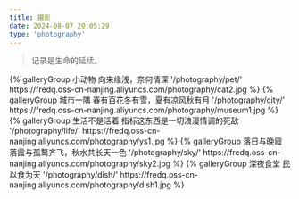 ```yaml
---
title: 摄影
date: 2024-08-07 20:05:29
type: 'photography'
---
```


> 记录是生命的延续。

<div class="gallery-group-main">
{% galleryGroup 小动物 向来缘浅，奈何情深 '/photography/pet/' https://fredq.oss-cn-nanjing.aliyuncs.com/photography/cat2.jpg %}
{% galleryGroup 城市一隅 春有百花冬有雪，夏有凉风秋有月 '/photography/city/' https://fredq.oss-cn-nanjing.aliyuncs.com/photography/museum1.jpg %}
{% galleryGroup 生活不是活着 指标这东西是一切浪漫情调的死敌 '/photography/life/' https://fredq.oss-cn-nanjing.aliyuncs.com/photography/ys1.jpg %}
{% galleryGroup 落日与晚霞 落霞与孤鹜齐飞，秋水共长天一色 '/photography/sky/' https://fredq.oss-cn-nanjing.aliyuncs.com/photography/sky2.jpg %}
{% galleryGroup 深夜食堂 民以食为天 '/photography/dish/' https://fredq.oss-cn-nanjing.aliyuncs.com/photography/dish1.jpg %}
</div>